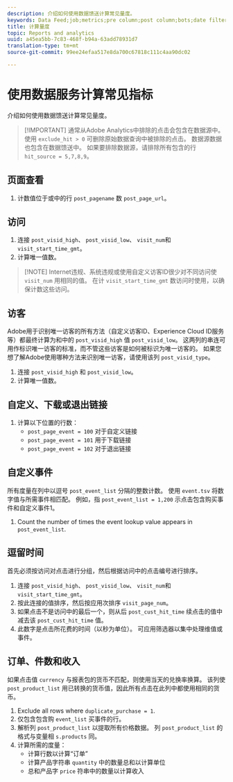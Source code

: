 ```yaml
---
description: 介绍如何使用数据馈送计算常见量度。
keywords: Data Feed;job;metrics;pre column;post column;bots;date filtering;event string;common;formulas
title: 计算量度
topic: Reports and analytics
uuid: a45ea5bb-7c83-468f-b94a-63add78931d7
translation-type: tm+mt
source-git-commit: 99ee24efaa517e8da700c67818c111c4aa90dc02

---
```



# 使用数据服务计算常见指标

介绍如何使用数据馈送计算常见量度。

> [!IMPORTANT] 通常从Adobe Analytics中排除的点击会包含在数据源中。 使用 `exclude_hit > 0` 可删除原始数据查询中被排除的点击。 数据源数据也包含在数据馈送中。 如果要排除数据源，请排除所有包含的行 `hit_source = 5,7,8,9`。

## 页面查看

1. 计数值位于或中的行 `post_pagename` 数 `post_page_url`。

## 访问

1. 连接 `post_visid_high`、 `post_visid_low`、 `visit_num`和 `visit_start_time_gmt`。
1. 计算唯一值数。

> [!NOTE] Internet违规、系统违规或使用自定义访客ID很少对不同访问使 `visit_num` 用相同的值。 在计 `visit_start_time_gmt` 数访问时使用，以确保计数这些访问。

## 访客

Adobe用于识别唯一访客的所有方法（自定义访客ID、Experience Cloud ID服务等）都最终计算为和中的 `post_visid_high` 值 `post_visid_low`。 这两列的串连可用作标识唯一访客的标准，而不管这些访客是如何被标识为唯一访客的。 如果您想了解Adobe使用哪种方法来识别唯一访客，请使用该列 `post_visid_type`。

1. 连接 `post_visid_high` 和 `post_visid_low`。
2. 计算唯一值数。

## 自定义、下载或退出链接

1. 计算以下位置的行数：
   * `post_page_event = 100` 对于自定义链接
   * `post_page_event = 101` 用于下载链接
   * `post_page_event = 102` 对于退出链接

## 自定义事件

所有度量在列中以逗号 `post_event_list` 分隔的整数计数。 使用 `event.tsv` 将数字值与所需事件相匹配。 例如，指 `post_event_list = 1,200` 示点击包含购买事件和自定义事件1。

1. Count the number of times the event lookup value appears in `post_event_list`.

## 逗留时间

首先必须按访问对点击进行分组，然后根据访问中的点击编号进行排序。

1. 连接 `post_visid_high`、 `post_visid_low`、 `visit_num`和 `visit_start_time_gmt`。
2. 按此连接的值排序，然后按应用次排序 `visit_page_num`。
3. 如果点击不是访问中的最后一个，则从后 `post_cust_hit_time` 续点击的值中减去该 `post_cust_hit_time` 值。
4. 此数字是点击所花费的时间（以秒为单位）。 可应用筛选器以集中处理维值或事件。

## 订单、件数和收入

如果点击值 `currency` 与报表包的货币不匹配，则使用当天的兑换率换算。 该列使 `post_product_list` 用已转换的货币值，因此所有点击在此列中都使用相同的货币。

1. Exclude all rows where `duplicate_purchase = 1`.
2. 仅包含包含购 `event_list` 买事件的行。
3. 解析列 `post_product_list` 以提取所有价格数据。 列 `post_product_list` 的格式与变量相 `s.products` 同。
4. 计算所需的度量：
   * 计算行数以计算“订单”
   * 计算产品字符串 `quantity` 中的数量总和以计算单位
   * 总和产品字 `price` 符串中的数量以计算收入
